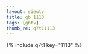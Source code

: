 ```yaml
--- 
layout: sieutv
title: gb 1113
tags: [gbtv]
thumb_re: q7t11113
---
```

{% include q7t1 key="1113" %} 
